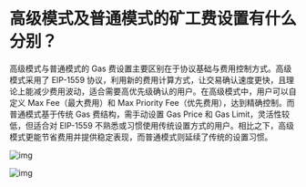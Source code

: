 # 高级模式及普通模式的矿工费设置有什么分别？

高级模式与普通模式的 Gas 费设置主要区别在于协议基础与费用控制方式。高级模式采用了 EIP-1559 协议，利用新的费用计算方式，让交易确认速度更快，且理论上能减少费用波动，适合需要高优先级确认的用户。在高级模式中，用户可以自定义 Max Fee（最大费用）和 Max Priority Fee（优先费用），达到精确控制。而普通模式基于传统 Gas 费结构，需手动设置 Gas Price 和 Gas Limit，灵活性较低，但适合对 EIP-1559 不熟悉或习惯使用传统设置方式的用户。相比之下，高级模式更能节省费用并提供稳定表现，而普通模式则延续了传统的设置习惯。

![img](https://support.Nexa.com/~gitbook/image?url=https%3A%2F%2F2287475285-files.gitbook.io%2F%7E%2Ffiles%2Fv0%2Fb%2Fgitbook-x-prod.appspot.com%2Fo%2Fspaces%252FSdMhazXkh30OBfLly0nW%252Fuploads%252Fste4wwxfKDnjg5Td27w4%252Fimage.png%3Falt%3Dmedia%26token%3D842f7b32-2826-426c-8121-f3240e9c00cd&width=768&dpr=4&quality=100&sign=8f5c68cc&sv=2)

![img](https://support.Nexa.com/~gitbook/image?url=https%3A%2F%2F2287475285-files.gitbook.io%2F%7E%2Ffiles%2Fv0%2Fb%2Fgitbook-x-prod.appspot.com%2Fo%2Fspaces%252FSdMhazXkh30OBfLly0nW%252Fuploads%252F4QhoRx0wX0IkBtGqyjZd%252Fimage.png%3Falt%3Dmedia%26token%3Db1dd4cd1-e07f-402f-91f4-7d25e791bda3&width=768&dpr=4&quality=100&sign=9c4975a0&sv=2)
